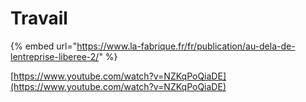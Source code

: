 # Travail

{% embed url="https://www.la-fabrique.fr/fr/publication/au-dela-de-lentreprise-liberee-2/" %}

[https://www.youtube.com/watch?v=NZKqPoQiaDE](https://www.youtube.com/watch?v=NZKqPoQiaDE)





